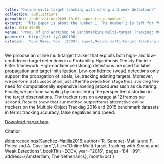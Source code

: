 ```yaml
---
title: "Online multi-target tracking with strong and weak detections"
collection: publications
permalink: /publication/2009-10-01-paper-title-number-1
excerpt: 'This paper is about the number 1. The number 2 is left for future work.'
date: 2016-10-09
venue: 'Proc. of 2nd Workshop on Benchmarking Multi-target Tracking: MOTChallenge'
paperurl: 'http://bit.ly/2WKCf0U'
citation: 'Your Name, You. (2009). &quot;Online multi-target tracking with strong and weak detection.&quot; <i>Proc. of 2nd Workshop on Benchmarking Multi-target Tracking: MOTChallenge</i>.'
---
```

We propose an online multi-target tracker that exploits both high- and low-confidence target detections in a Probability Hypothesis Density Particle Filter framework. High-confidence (strong) detections are used for label propagation and target initialization. Low-confidence (weak) detections only support the propagation of labels, i.e. tracking existing targets. Moreover, we perform data association just after the prediction stage thus avoiding the need for computationally expensive labeling procedures such as clustering. Finally, we perform sampling by considering the perspective distortion in the target observations. The tracker runs on average at 12 frames per second. Results show that our method outperforms alternative online trackers on the Multiple Object Tracking 2016 and 2015 benchmark datasets in terms tracking accuracy, false negatives and speed.

[Download paper here](http://bit.ly/2WKCf0U)

Citation:

@inproceedings{Sanchez-Matilla2016,
  author="R. Sanchez-Matilla
  and F. Poiesi
  and A. Cavallaro",\\
  title="Online Multi-target Tracking with Strong and Weak Detections",
  bookTitle=ECCV,
  year="2016",
  pages="84--99",
  address={Amsterdam, The Netherlands},
  month=oct
}
